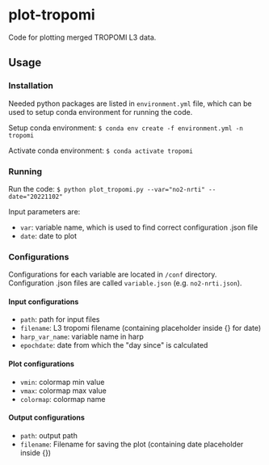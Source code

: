 # plot-tropomi
Code for plotting merged TROPOMI L3 data.

## Usage
### Installation
Needed python packages are listed in `environment.yml` file, which can be used to setup conda environment for running the code.

Setup conda environment: `$ conda env create -f environment.yml -n tropomi`

Activate conda environment: `$ conda activate tropomi`

### Running

Run the code: `$ python plot_tropomi.py --var="no2-nrti" --date="20221102"`

Input parameters are:
- `var`: variable name, which is used to find correct configuration .json file
- `date`: date to plot

### Configurations
Configurations for each variable are located in `/conf` directory. Configuration .json files are called `variable.json` (e.g. `no2-nrti.json`).

#### Input configurations
- `path`: path for input files
- `filename`: L3 tropomi filename (containing placeholder inside {} for date)
- `harp_var_name`: variable name in harp
- `epochdate`: date from which the "day since" is calculated

#### Plot configurations 
- `vmin`: colormap min value
- `vmax`: colormap max value
- `colormap`: colormap name

#### Output configurations
- `path`: output path
- `filename`: Filename for saving the plot (containing date placeholder inside {})

